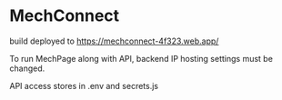 # MechConnect
 build deployed to https://mechconnect-4f323.web.app/

 To run MechPage along with API, backend IP hosting settings must be changed.

 API access stores in .env and secrets.js

